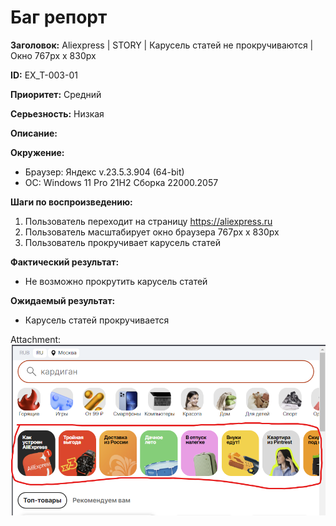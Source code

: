 # Баг репорт

**Заголовок:**  Aliexpress | STORY | Карусель статей не прокручиваются | Окно 767px x 830px

**ID:** EX_T-003-01

 **Приоритет:** Средний

 **Серьезность:** Низкая

**Описание:**

**Окружение:**  

* Браузер: Яндекс v.23.5.3.904 (64-bit)
* OC: Windows 11 Pro 21H2 Сборка 22000.2057

**Шаги по воспроизведению:**

1. Пользователь переходит на страницу <https://aliexpress.ru>
2. Пользователь масштабирует окно браузера 767px x 830px
3. Пользователь прокручивает карусель статей

**Фактический результат:**

* Не возможно прокрутить карусель статей

**Ожидаемый результат:**

* Карусель статей прокручивается

Attachment:  
![Изображение 3](../assets/img_ex_t/story.png "Карусель")
